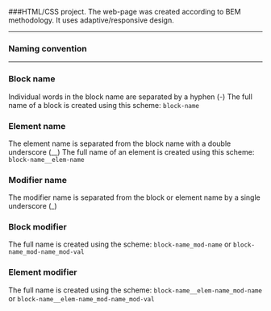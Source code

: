 ###HTML/CSS project.
The web-page was created according to BEM methodology. It uses adaptive/responsive design.
*****
### Naming convention
*****
### Block name
Individual words in the block name are separated by a hyphen (-)
The full name of a block is created using this scheme: `block-name`

### Element name
The element name is separated from the block name with a double underscore (__)
The full name of an element is created using this scheme: `block-name__elem-name`

### Modifier name
The modifier name is separated from the block or element name by a single underscore (_)

### Block modifier
The full name is created using the scheme: `block-name_mod-name` or `block-name_mod-name_mod-val`

### Element modifier
The full name is created using the scheme: `block-name__elem-name_mod-name` or `block-name__elem-name_mod-name_mod-val`